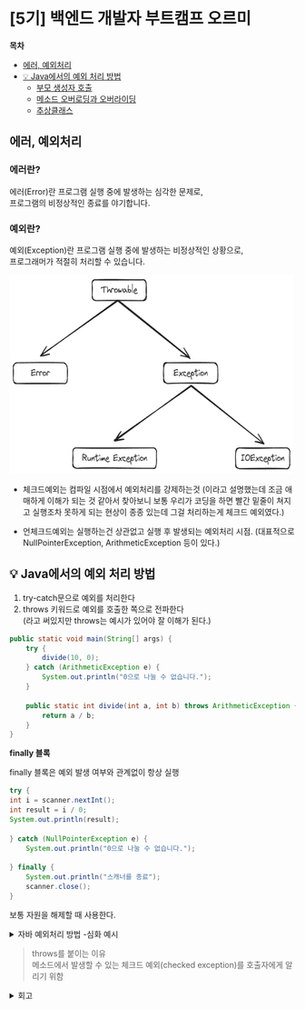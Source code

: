 # [5기] 백엔드 개발자 부트캠프 오르미

**목차**

- [에러, 예외처리](#에러-예외처리)
- [💡 Java에서의 예외 처리 방법](#java에서의-예외-처리-방법)
  - [부모 생성자 호출](#부모-생성자-호출)
  - [메소드 오버로딩과 오버라이딩](#메소드-오버로딩과-오버라이딩)
  - [추상클래스](#추상클래스)



## 에러, 예외처리
<a id="에러-예외처리"></a>

### 에러란?

에러(Error)란 프로그램 실행 중에 발생하는 심각한 문제로,   
프로그램의 비정상적인 종료를 야기합니다.

### 예외란?

예외(Exception)란 프로그램 실행 중에 발생하는 비정상적인 상황으로,   
프로그래머가 적절히 처리할 수 있습니다.

<img src="img/day29/error.png" width="500" height="350" alt="">

- 체크드예외는 컴파일 시점에서 예외처리를 강제하는것
(이라고 설명했는데 조금 애매하게 이해가 되는 것 같아서 찾아보니 보통 우리가 코딩을 하면
빨간 밑줄이 쳐지고 실행조차 못하게 되는 현상이 종종 있는데 그걸 처리하는게 체크드 예외였다.)


- 언체크드예외는 실행하는건 상관없고 실행 후 발생되는 예외처리 시점.
(대표적으로 NullPointerException, ArithmeticException 등이 있다.)


## 💡 Java에서의 예외 처리 방법
<a id="java에서의-예외-처리-방법"></a>

1. try-catch문으로 예외를 처리한다
2. throws 키워드로 예외를 호출한 쪽으로 전파한다   
   (라고 써있지만  throws는 예시가 있어야 잘 이해가 된다.)

```java
public static void main(String[] args) {
    try {
		divide(10, 0);
	} catch (ArithmeticException e) {
		System.out.println("0으로 나눌 수 없습니다.");
	}
	        
	public static int divide(int a, int b) throws ArithmeticException {
		return a / b;
	}
}
```

**finally 블록**

finally 블록은 예외 발생 여부와 관계없이 항상 실행

```java
try {
int i = scanner.nextInt();
int result = i / 0;
System.out.println(result);

} catch (NullPointerException e) {
    System.out.println("0으로 나눌 수 없습니다.");
    
} finally {
    System.out.println("스캐너를 종료");
    scanner.close();
}
```

보통 자원을 해제할 때 사용한다.

<details>
<summary> 자바 예외처리 방법 -심화 예시 </summary>

```java
public class BankAccount {
    private int balance;

    public void withdraw(int amount) throws InsufficientBalanceException {
        if (balance < amount) {
            throw new InsufficientBalanceException("잔액이 부족합니다.");
        }
        balance -= amount;
    }
}

public class InsufficientBalanceException extends Exception {
    public InsufficientBalanceException(String message) {
        super(message);
    }
}

public class BankApplication {
    public static void main(String[] args) {
        BankAccount account = new BankAccount();
        try {
            account.withdraw(10000); // InsufficientBalanceException 발생
        } catch (InsufficientBalanceException e) {
            System.out.println(e.getMessage());
        }
    }
}
```

</details>

> throws를 붙이는 이유   
> 메소드에서 발생할 수 있는 체크드 예외(checked exception)를 호출자에게 알리기 위함
> 


<details>
<summary> 회고 </summary>

인터페이스는 조금 나가긴 했는데 다음에 완전 나가면 한번에 정리하려고 합니다.<br>
<br>
개인적으로 예외처리에서 궁금한건<br>
예외처리는 에러상황에서 종료가 되는 대신 어떤 작업을 하고 해당 작업만 마무리하나요?<br>
아님 프로그램 종료까지 되는건가요?<br>
<br>
의문을 가지게 된 이유는 반복문중에서 예외처리를 했을때 오류를 표시하고<br>
다시 반복분으로 돌아가는 기능은 없나? 하는 의문이었습니다.

</details>